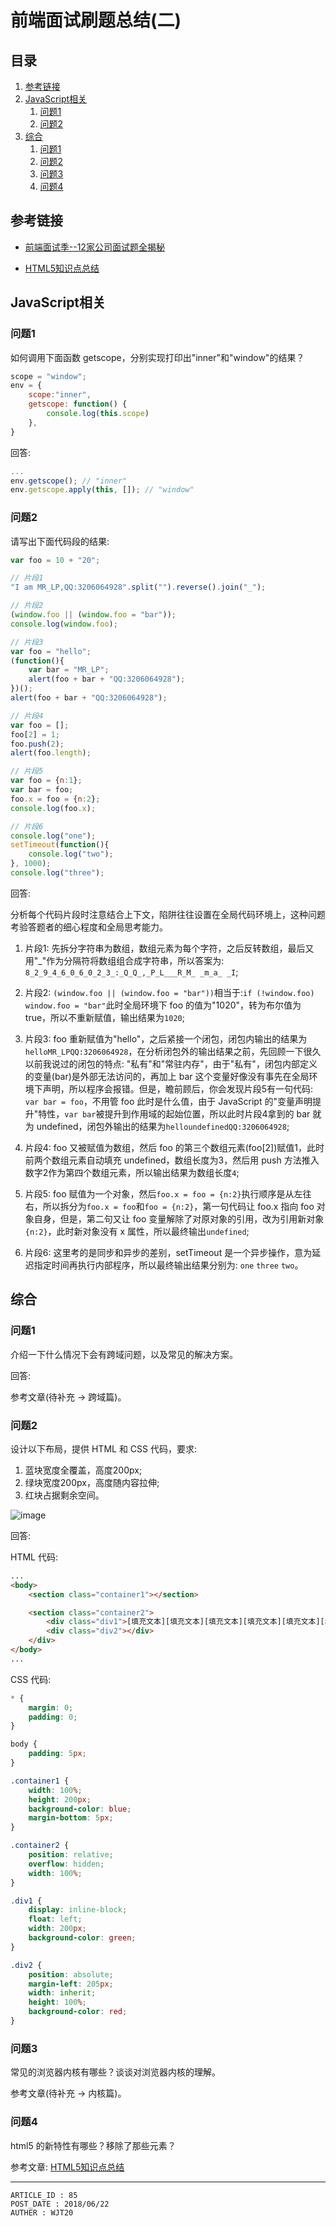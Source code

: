 
# 前端面试刷题总结(二) #

## 目录 ##

1. [参考链接](#href1)
2. [JavaScript相关](#href2)
    1. [问题1](#href2-1)
    2. [问题2](#href2-2)
3. [综合](#href3)
    1. [问题1](#href3-1)
    2. [问题2](#href3-2)
    3. [问题3](#href3-3)
    4. [问题4](#href3-4)

## <a name="href1">参考链接</a> ##

- [前端面试季--12家公司面试题全揭秘](https://www.jianshu.com/p/a745757c3d64)

- [HTML5知识点总结](./HTML5知识点总结.md)

## <a name="href2">JavaScript相关</a> ##

### <a name="href2-1">问题1</a> ###

如何调用下面函数 getscope，分别实现打印出"inner"和"window"的结果？

```js
scope = "window";
env = {
    scope:"inner",
    getscope: function() {
        console.log(this.scope)
    },
}
```

回答:

```js
...
env.getscope(); // "inner"
env.getscope.apply(this, []); // "window"
```

### <a name="href2-2">问题2</a> ###

请写出下面代码段的结果:

```js
var foo = 10 + "20";

// 片段1
"I am MR_LP,QQ:3206064928".split("").reverse().join("_");

// 片段2
(window.foo || (window.foo = "bar"));
console.log(window.foo);

// 片段3
var foo = "hello";
(function(){
    var bar = "MR_LP";
    alert(foo + bar + "QQ:3206064928");
})();
alert(foo + bar + "QQ:3206064928");

// 片段4
var foo = [];
foo[2] = 1;
foo.push(2);
alert(foo.length);

// 片段5
var foo = {n:1};
var bar = foo;
foo.x = foo = {n:2};
console.log(foo.x);

// 片段6
console.log("one");
setTimeout(function(){
    console.log("two");
}, 1000);
console.log("three");
```

回答:

分析每个代码片段时注意结合上下文，陷阱往往设置在全局代码环境上，这种问题考验答题者的细心程度和全局思考能力。

1. 片段1: 先拆分字符串为数组，数组元素为每个字符，之后反转数组，最后又用"\_"作为分隔符将数组组合成字符串，所以答案为: `8_2_9_4_6_0_6_0_2_3_:_Q_Q_,_P_L___R_M_ _m_a_ _I`;

2. 片段2: `(window.foo || (window.foo = "bar"))`相当于:`if (!window.foo) window.foo = "bar"`此时全局环境下 foo 的值为"1020"，转为布尔值为 true，所以不重新赋值，输出结果为`1020`;

3. 片段3: foo 重新赋值为"hello"，之后紧接一个闭包，闭包内输出的结果为`helloMR_LPQQ:3206064928`，在分析闭包外的输出结果之前，先回顾一下很久以前我说过的闭包的特点: "私有"和"常驻内存"，由于"私有"，闭包内部定义的变量(bar)是外部无法访问的，再加上 bar 这个变量好像没有事先在全局环境下声明，所以程序会报错。但是，瞻前顾后，你会发现片段5有一句代码: `var bar = foo`，不用管 foo 此时是什么值，由于 JavaScript 的"变量声明提升"特性，`var bar`被提升到作用域的起始位置，所以此时片段4拿到的 bar 就为 undefined，闭包外输出的结果为`helloundefinedQQ:3206064928`;

4. 片段4: foo 又被赋值为数组，然后 foo 的第三个数组元素(foo[2])赋值1，此时前两个数组元素自动填充 undefined，数组长度为3，然后用 push 方法推入数字2作为第四个数组元素，所以输出结果为数组长度`4`;

5. 片段5: foo 赋值为一个对象，然后`foo.x = foo = {n:2}`执行顺序是从左往右，所以拆分为`foo.x = foo`和`foo = {n:2}`，第一句代码让 foo.x 指向 foo 对象自身，但是，第二句又让 foo 变量解除了对原对象的引用，改为引用新对象`{n:2}`，此时新对象没有 x 属性，所以最终输出`undefined`;

6. 片段6: 这里考的是同步和异步的差别，setTimeout 是一个异步操作，意为延迟指定时间再执行内部程序，所以最终输出结果分别为: `one` `three` `two`。

## <a name="href3">综合</a> ##

### <a name="href3-1">问题1</a> ###

介绍一下什么情况下会有跨域问题，以及常见的解决方案。

回答:

参考文章(待补充 -> 跨域篇)。

### <a name="href3-2">问题2</a> ###

设计以下布局，提供 HTML 和 CSS 代码，要求:

1. 蓝块宽度全覆盖，高度200px;
2. 绿块宽度200px，高度随内容拉伸;
3. 红块占据剩余空间。

![image](https://raw.githubusercontent.com/WebUnion-core/public-cdn/master/wjt20-base/w60.png)

回答:

HTML 代码:

```html
...
<body>
    <section class="container1"></section>

    <section class="container2">
        <div class="div1">[填充文本][填充文本][填充文本][填充文本][填充文本][填充文本][填充文本][填充文本][填充文本][填充文本][填充文本][填充文本][填充文本][填充文本][填充文本][填充文本][填充文本][填充文本][填充文本][填充文本]</div>
        <div class="div2"></div>
    </div>
</body>
...
```

CSS 代码:

```css
* {
    margin: 0;
    padding: 0;
}

body {
    padding: 5px;
}

.container1 {
    width: 100%;
    height: 200px;
    background-color: blue;
    margin-bottom: 5px;
}

.container2 {
    position: relative;
    overflow: hidden;
    width: 100%;
}

.div1 {
    display: inline-block;
    float: left;
    width: 200px;
    background-color: green;
}

.div2 {
    position: absolute;
    margin-left: 205px;
    width: inherit;
    height: 100%;
    background-color: red;
}
```

### <a name="href3-3">问题3</a> ###

常见的浏览器内核有哪些？谈谈对浏览器内核的理解。

参考文章(待补充 -> 内核篇)。

### <a name="href3-4">问题4</a> ###

html5 的新特性有哪些？移除了那些元素？

参考文章: [HTML5知识点总结](./HTML5知识点总结.md)

---

```
ARTICLE_ID : 85
POST_DATE : 2018/06/22
AUTHER : WJT20
```
